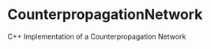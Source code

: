 CounterpropagationNetwork
=========================

C++ Implementation of a Counterpropagation Network
